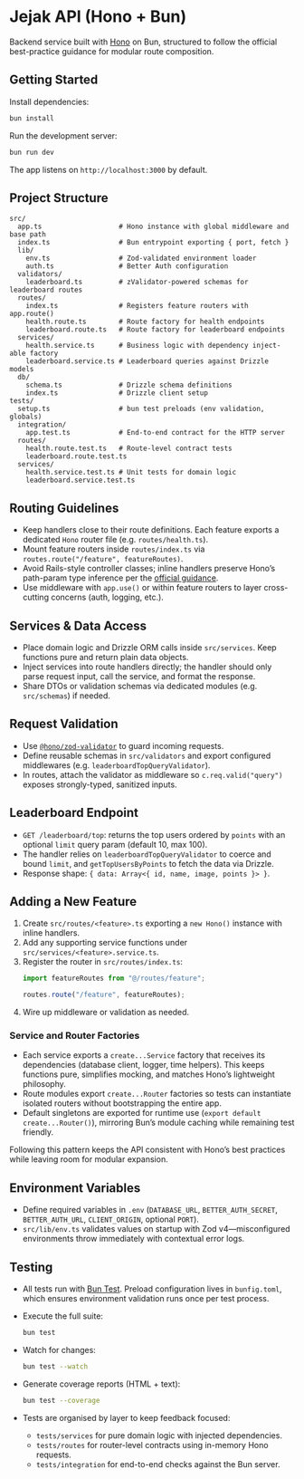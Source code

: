 # Jejak API (Hono + Bun)

Backend service built with [Hono](https://hono.dev/) on Bun, structured to follow the official best-practice guidance for modular route composition.

## Getting Started

Install dependencies:

```sh
bun install
```

Run the development server:

```sh
bun run dev
```

The app listens on `http://localhost:3000` by default.

## Project Structure

```
src/
  app.ts                   # Hono instance with global middleware and base path
  index.ts                 # Bun entrypoint exporting { port, fetch }
  lib/
    env.ts                 # Zod-validated environment loader
    auth.ts                # Better Auth configuration
  validators/
    leaderboard.ts         # zValidator-powered schemas for leaderboard routes
  routes/
    index.ts               # Registers feature routers with app.route()
    health.route.ts        # Route factory for health endpoints
    leaderboard.route.ts   # Route factory for leaderboard endpoints
  services/
    health.service.ts      # Business logic with dependency inject-able factory
    leaderboard.service.ts # Leaderboard queries against Drizzle models
  db/
    schema.ts              # Drizzle schema definitions
    index.ts               # Drizzle client setup
tests/
  setup.ts                 # bun test preloads (env validation, globals)
  integration/
    app.test.ts            # End-to-end contract for the HTTP server
  routes/
    health.route.test.ts   # Route-level contract tests
    leaderboard.route.test.ts
  services/
    health.service.test.ts # Unit tests for domain logic
    leaderboard.service.test.ts
```

## Routing Guidelines

- Keep handlers close to their route definitions. Each feature exports a dedicated `Hono` router file (e.g. `routes/health.ts`).
- Mount feature routers inside `routes/index.ts` via `routes.route("/feature", featureRoutes)`.
- Avoid Rails-style controller classes; inline handlers preserve Hono’s path-param type inference per the [official guidance](https://hono.dev/docs/guides/best-practices).
- Use middleware with `app.use()` or within feature routers to layer cross-cutting concerns (auth, logging, etc.).

## Services & Data Access

- Place domain logic and Drizzle ORM calls inside `src/services`. Keep functions pure and return plain data objects.
- Inject services into route handlers directly; the handler should only parse request input, call the service, and format the response.
- Share DTOs or validation schemas via dedicated modules (e.g. `src/schemas`) if needed.

## Request Validation

- Use [`@hono/zod-validator`](https://github.com/honojs/middleware/tree/main/packages/zod-validator) to guard incoming requests.
- Define reusable schemas in `src/validators` and export configured middlewares (e.g. `leaderboardTopQueryValidator`).
- In routes, attach the validator as middleware so `c.req.valid("query")` exposes strongly-typed, sanitized inputs.

## Leaderboard Endpoint

- `GET /leaderboard/top`: returns the top users ordered by `points` with an optional `limit` query param (default 10, max 100).
- The handler relies on `leaderboardTopQueryValidator` to coerce and bound `limit`, and `getTopUsersByPoints` to fetch the data via Drizzle.
- Response shape: `{ data: Array<{ id, name, image, points }> }`.

## Adding a New Feature

1. Create `src/routes/<feature>.ts` exporting a `new Hono()` instance with inline handlers.
2. Add any supporting service functions under `src/services/<feature>.service.ts`.
3. Register the router in `src/routes/index.ts`:
   ```ts
   import featureRoutes from "@/routes/feature";

   routes.route("/feature", featureRoutes);
   ```
4. Wire up middleware or validation as needed.

### Service and Router Factories

- Each service exports a `create...Service` factory that receives its dependencies (database client, logger, time helpers). This keeps functions pure, simplifies mocking, and matches Hono’s lightweight philosophy.
- Route modules export `create...Router` factories so tests can instantiate isolated routers without bootstrapping the entire app.
- Default singletons are exported for runtime use (`export default create...Router()`), mirroring Bun’s module caching while remaining test friendly.

Following this pattern keeps the API consistent with Hono’s best practices while leaving room for modular expansion.

## Environment Variables

- Define required variables in `.env` (`DATABASE_URL`, `BETTER_AUTH_SECRET`, `BETTER_AUTH_URL`, `CLIENT_ORIGIN`, optional `PORT`).
- `src/lib/env.ts` validates values on startup with Zod v4—misconfigured environments throw immediately with contextual error logs.

## Testing

- All tests run with [Bun Test](https://bun.sh/docs/test). Preload configuration lives in `bunfig.toml`, which ensures environment validation runs once per test process.
- Execute the full suite:

  ```sh
  bun test
  ```

- Watch for changes:

  ```sh
  bun test --watch
  ```

- Generate coverage reports (HTML + text):

  ```sh
  bun test --coverage
  ```

- Tests are organised by layer to keep feedback focused:
  - `tests/services` for pure domain logic with injected dependencies.
  - `tests/routes` for router-level contracts using in-memory Hono requests.
  - `tests/integration` for end-to-end checks against the Bun server.
